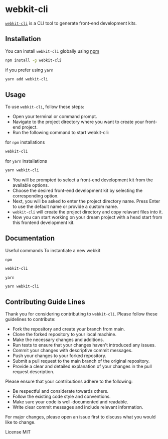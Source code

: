 
# webkit-cli

[`webkit-cli`](https://www.npmjs.com/package/webkit-cli) is a CLI tool to generate front-end development kits.

## Installation

You can install `webkit-cli` globally using [npm](https://www.npmjs.com/package/webkit-cli)

```bash
npm install -g webkit-cli
```

if you prefer using `yarn`

```bash
yarn add webkit-cli
```

## Usage

To use `webkit-cli`, follow these steps:

- Open your terminal or command prompt.
- Navigate to the project directory where you want to create your front-end project.
- Run the following command to start webkit-cli:

for `npm` installations

```bash
webkit-cli
```

for `yarn` installations

```bash
yarn webkit-cli
```

- You will be prompted to select a front-end development kit from the available options.
- Choose the desired front-end development kit by selecting the corresponding option.
- Next, you will be asked to enter the project directory name. Press Enter to use the default name or provide a custom name.
- `webkit-cli` will create the project directory and copy relavant files into it.
- Now you can start working on your dream project with a head start from this frontend development kit.

## Documentation

Useful commands
  To instantiate a new webkit

  `npm`

  ```bash
  webkit-cli
  ```

  `yarn`

  ```bash
  yarn webkit-cli
  ```

## Contributing Guide Lines

Thank you for considering contributing to `webkit-cli`. Please follow these guidelines to contribute:

- Fork the repository and create your branch from main.
- Clone the forked repository to your local machine.
- Make the necessary changes and additions.
- Run tests to ensure that your changes haven't introduced any issues.
- Commit your changes with descriptive commit messages.
- Push your changes to your forked repository.
- Submit a pull request to the main branch of the original repository.
- Provide a clear and detailed explanation of your changes in the pull request description.

Please ensure that your contributions adhere to the following:

- Be respectful and considerate towards others.
- Follow the existing code style and conventions.
- Make sure your code is well-documented and readable.
- Write clear commit messages and include relevant information.

For major changes, please open an issue first to discuss what you would like to change.

License
MIT
